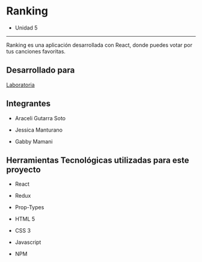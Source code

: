 # Ranking

* Unidad 5

***

Ranking es una aplicación desarrollada con React, donde puedes votar por tus canciones favoritas.

## Desarrollado para

[Laboratoria](http://laboratoria.la)

## Integrantes

* Araceli Gutarra Soto

* Jessica  Manturano

* Gabby Mamani

## Herramientas Tecnológicas utilizadas para este proyecto

* React

* Redux

* Prop-Types

* HTML 5

* CSS 3

* Javascript

* NPM
